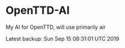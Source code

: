# OpenTTD-AI
My AI for OpenTTD, will use primarily air

Latest backup: Sun Sep 15 06:31:01 UTC 2019
